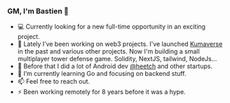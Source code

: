 ### GM, I'm Bastien 👋

- 💻 Currently looking for a new full-time opportunity in an exciting project.
- 🔭 Lately I’ve been working on web3 projects. I've launched [Kumaverse](https://www.kumaverse.xyz/) in the past and various other projects. Now I'm building a small multiplayer tower defense game. Solidity, NextJS, tailwind, NodeJs...
- 🤖 Before that I did a lot of Android dev [@heetch](https://github.com/heetch) and other startups.
- 🌱 I’m currently learning Go and focusing on backend stuff.
- 📫 Feel free to reach out.
- ⚡ Been working remotely for 8 years before it was a hype.
